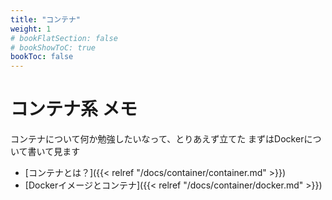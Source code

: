 ```yaml
---
title: "コンテナ"
weight: 1
# bookFlatSection: false
# bookShowToC: true
bookToc: false
---
```


# コンテナ系 メモ

コンテナについて何か勉強したいなって、とりあえず立てた
まずはDockerについて書いて見ます


- [コンテナとは？]({{< relref "/docs/container/container.md" >}})
- [Dockerイメージとコンテナ]({{< relref "/docs/container/docker.md" >}})
